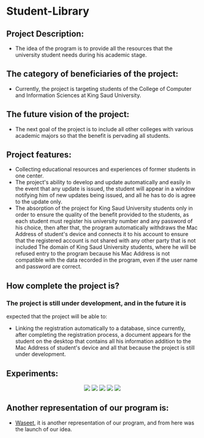 # Student-Library

## Project Description:
- The idea of the program is to provide all the resources that the 
university student needs during his academic stage.

## The category of beneficiaries of the project:
- Currently, the project is targeting students of the College of 
Computer and Information Sciences at King Saud University.

## The future vision of the project:
- The next goal of the project is to include all other colleges with 
various academic majors so that the benefit is pervading all 
students.

## Project features:
- Collecting educational resources and experiences of former 
students in one center.
- The project's ability to develop and update automatically 
and easily in the event that any update is issued, the student will 
appear in a window notifying him of new updates being issued, 
and all he has to do is agree to the update only.
- The absorption of the project for King Saud University students 
only in order to ensure the quality of the benefit provided to the 
students, as each student must register his university number 
and any password of his choice, then after that, the program 
automatically withdraws the Mac Address of student's device 
and connects it to his account to ensure that the registered 
account is not shared with any other party that is not included 
The domain of King Saud University students, where he will be 
refused entry to the program because his Mac Address is not 
compatible with the data recorded in the program, even if the 
user name and password are correct.

## How complete the project is?

### The project is still under development, and in the future it is 
expected that the project will be able to:
- Linking the registration automatically to a database, 
since currently, after completing the registration 
process, a document appears for the student on the 
desktop that contains all his information addition to the 
Mac Address of student's device and all that because 
the project is still under development.

## Experiments:

<p align="center">
     <img src="https://i.imgur.com/mM2zw2v.png"/>
     <img src="https://i.imgur.com/Hg9ONV3.png"/>
     <img src="https://i.imgur.com/uCSZNAV.png"/>  
     <img src="https://i.imgur.com/0JzokxV.png"/>
     <img src="https://i.imgur.com/gQaPZru.png"/>
</p>

## Another representation of our program is:
- [Waseet](https://aboutcourse.net), it is another representation of our 
program, and from here was the launch of our idea.

 
